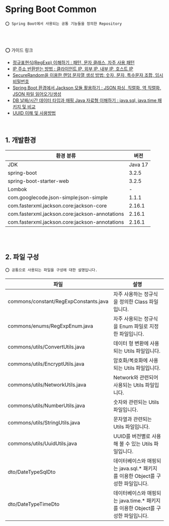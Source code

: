 # Spring Boot Common

    ⭕️ Spring Boot에서 사용되는 공통 기능들을 정의한 Repository 

<br/>
<br/>

⭕️ 가이드 링크

* [정규표현식(RegExp) 이해하기 : 패턴, 문자 클래스, 자주 사용 패턴](https://adjh54.tistory.com/104)
* [IP 주소 반환받는 방법 : 클라이언트 IP, 외부 IP, 내부 IP, 호스트 IP](https://adjh54.tistory.com/443)
* [SecureRandom을 이용한 랜덤 문자열 생성 방법: 숫자, 문자, 특수문자 조합, 임시 비밀번호](https://adjh54.tistory.com/426)
* [Spring Boot 환경에서 Jackson 모듈 활용하기 : JSON 파싱, 직렬화, 역 직렬화, JSON 파일 읽어오기/생성](https://adjh54.tistory.com/375)
* [DB 날짜/시간 데이터 타입과 매핑 Java 자료형 이해하기 : java.sql, java.time 패키지 및 비교](https://adjh54.tistory.com/500)
* [UUID 이해 및 사용방법](https://adjh54.tistory.com/142)

<br/>

## 1. 개발환경

| 환경 분류                                          | 버전      |
|------------------------------------------------|---------|
| JDK                                            | Java 17 |
| spring-boot                                    | 3.2.5   |
| spring-boot-starter-web                        | 3.2.5   |
| Lombok                                         | -       |
| com.googlecode.json-simple:json-simple         | 1.1.1   |
| com.fasterxml.jackson.core:jackson-core        | 2.16.1  |
| com.fasterxml.jackson.core:jackson-annotations | 2.16.1  |
| com.fasterxml.jackson.core:jackson-annotations | 2.16.1  |

<br/>
<br/>

## 2. 파일 구성

    ⭕️ 공통으로 사용되는 파일을 구성에 대한 설명입니다.

| 파일                                    | 설명                                                   |
|---------------------------------------|------------------------------------------------------|
| commons/constant/RegExpConstants.java | 자주 사용하는 정규식을 정의한 Class 파일입니다.                        |
| commons/enums/RegExpEnum.java         | 자주 사용되는 정규식을 Enum 파일로 지정한 파일입니다.                     |
| commons/utils/ConvertUtils.java       | 데이터 형 변환에 사용되는 Utils 파일입니다.                          |
| commons/utils/EncryptUtils.java       | 암호화/복호화에 사용되는 Utils 파일입니다.                           |
| commons/utils/NetworkUtils.java       | Network와 관련되어 사용되는 Utils 파일입니다.                      |
| commons/utils/NumberUtils.java        | 숫자와 관련되는 Utils 파일입니다.                                |
| commons/utils/StringUtils.java        | 문자열과 관련되는 Utils 파일입니다.                               |
| commons/utils/UuidUtils.java          | UUID를 버전별로 사용해 볼 수 있는 Utils 파일입니다.                   |
| dto/DateTypeSqlDto                    | 데이터베이스와 매핑되는 java.sql.* 패키지를 이용한 Object를 구성한 파일입니다.  |
| dto/DateTypeTimeDto                   | 데이터베이스와 매핑되는 java.time.* 패키지를 이용한 Object를 구성한 파일입니다. |
